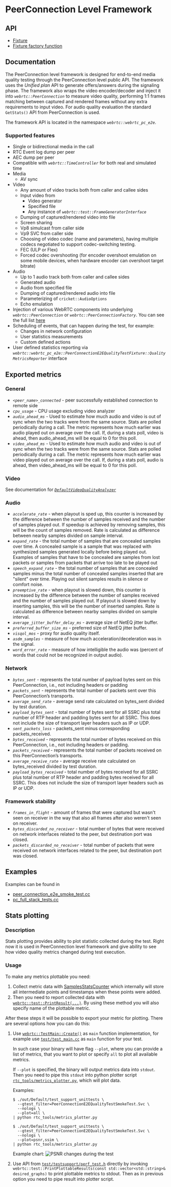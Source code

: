 <!-- go/cmark -->
<!--* freshness: {owner: 'titovartem' reviewed: '2021-04-12'} *-->

# PeerConnection Level Framework

## API

*   [Fixture][1]
*   [Fixture factory function][2]

## Documentation

The PeerConnection level framework is designed for end-to-end media quality
testing through the PeerConnection level public API. The framework uses the
*Unified plan* API to generate offers/answers during the signaling phase. The
framework also wraps the video encoder/decoder and inject it into
*`webrtc::PeerConnection`* to measure video quality, performing 1:1 frames
matching between captured and rendered frames without any extra requirements to
input video. For audio quality evaluation the standard `GetStats()` API from
PeerConnection is used.

The framework API is located in the namespace *`webrtc::webrtc_pc_e2e`*.

### Supported features

*   Single or bidirectional media in the call
*   RTC Event log dump per peer
*   AEC dump per peer
*   Compatible with *`webrtc::TimeController`* for both real and simulated time
*   Media
    *   AV sync
*   Video
    *   Any amount of video tracks both from caller and callee sides
    *   Input video from
        *   Video generator
        *   Specified file
        *   Any instance of *`webrtc::test::FrameGeneratorInterface`*
    *   Dumping of captured/rendered video into file
    *   Screen sharing
    *   Vp8 simulcast from caller side
    *   Vp9 SVC from caller side
    *   Choosing of video codec (name and parameters), having multiple codecs
        negotiated to support codec-switching testing.
    *   FEC (ULP or Flex)
    *   Forced codec overshooting (for encoder overshoot emulation on some
        mobile devices, when hardware encoder can overshoot target bitrate)
*   Audio
    *   Up to 1 audio track both from caller and callee sides
    *   Generated audio
    *   Audio from specified file
    *   Dumping of captured/rendered audio into file
    *   Parameterizing of `cricket::AudioOptions`
    *   Echo emulation
*   Injection of various WebRTC components into underlying
    *`webrtc::PeerConnection`* or *`webrtc::PeerConnectionFactory`*. You can see
    the full list [here][11]
*   Scheduling of events, that can happen during the test, for example:
    *   Changes in network configuration
    *   User statistics measurements
    *   Custom defined actions
*   User defined statistics reporting via
    *`webrtc::webrtc_pc_e2e::PeerConnectionE2EQualityTestFixture::QualityMetricsReporter`*
    interface

## Exported metrics

### General

*   *`<peer_name>_connected`* - peer successfully established connection to
    remote side
*   *`cpu_usage`* - CPU usage excluding video analyzer
*   *`audio_ahead_ms`* - Used to estimate how much audio and video is out of
    sync when the two tracks were from the same source. Stats are polled
    periodically during a call. The metric represents how much earlier was audio
    played out on average over the call. If, during a stats poll, video is
    ahead, then audio_ahead_ms will be equal to 0 for this poll.
*   *`video_ahead_ms`* - Used to estimate how much audio and video is out of
    sync when the two tracks were from the same source. Stats are polled
    periodically during a call. The metric represents how much earlier was video
    played out on average over the call. If, during a stats poll, audio is
    ahead, then video_ahead_ms will be equal to 0 for this poll.

### Video

See documentation for
[*`DefaultVideoQualityAnalyzer`*](default_video_quality_analyzer.md#exported-metrics)

### Audio

*   *`accelerate_rate`* - when playout is sped up, this counter is increased by
    the difference between the number of samples received and the number of
    samples played out. If speedup is achieved by removing samples, this will be
    the count of samples removed. Rate is calculated as difference between
    nearby samples divided on sample interval.
*   *`expand_rate`* - the total number of samples that are concealed samples
    over time. A concealed sample is a sample that was replaced with synthesized
    samples generated locally before being played out. Examples of samples that
    have to be concealed are samples from lost packets or samples from packets
    that arrive too late to be played out
*   *`speech_expand_rate`* - the total number of samples that are concealed
    samples minus the total number of concealed samples inserted that are
    "silent" over time. Playing out silent samples results in silence or comfort
    noise.
*   *`preemptive_rate`* - when playout is slowed down, this counter is increased
    by the difference between the number of samples received and the number of
    samples played out. If playout is slowed down by inserting samples, this
    will be the number of inserted samples. Rate is calculated as difference
    between nearby samples divided on sample interval.
*   *`average_jitter_buffer_delay_ms`* - average size of NetEQ jitter buffer.
*   *`preferred_buffer_size_ms`* - preferred size of NetEQ jitter buffer.
*   *`visqol_mos`* - proxy for audio quality itself.
*   *`asdm_samples`* - measure of how much acceleration/deceleration was in the
    signal.
*   *`word_error_rate`* - measure of how intelligible the audio was (percent of
    words that could not be recognized in output audio).

### Network

*   *`bytes_sent`* - represents the total number of payload bytes sent on this
    PeerConnection, i.e., not including headers or padding
*   *`packets_sent`* - represents the total number of packets sent over this
    PeerConnection’s transports.
*   *`average_send_rate`* - average send rate calculated on bytes_sent divided
    by test duration.
*   *`payload_bytes_sent`* - total number of bytes sent for all SSRC plus total
    number of RTP header and padding bytes sent for all SSRC. This does not
    include the size of transport layer headers such as IP or UDP.
*   *`sent_packets_loss`* - packets_sent minus corresponding packets_received.
*   *`bytes_received`* - represents the total number of bytes received on this
    PeerConnection, i.e., not including headers or padding.
*   *`packets_received`* - represents the total number of packets received on
    this PeerConnection’s transports.
*   *`average_receive_rate`* - average receive rate calculated on bytes_received
    divided by test duration.
*   *`payload_bytes_received`* - total number of bytes received for all SSRC
    plus total number of RTP header and padding bytes received for all SSRC.
    This does not include the size of transport layer headers such as IP or UDP.

### Framework stability

*   *`frames_in_flight`* - amount of frames that were captured but wasn't seen
    on receiver in the way that also all frames after also weren't seen on
    receiver.
*   *`bytes_discarded_no_receiver`* - total number of bytes that were received
    on network interfaces related to the peer, but destination port was closed.
*   *`packets_discarded_no_receiver`* - total number of packets that were
    received on network interfaces related to the peer, but destination port was
    closed.

## Examples

Examples can be found in

*   [peer_connection_e2e_smoke_test.cc][3]
*   [pc_full_stack_tests.cc][4]

## Stats plotting

### Description

Stats plotting provides ability to plot statistic collected during the test.
Right now it is used in PeerConnection level framework and give ability to see
how video quality metrics changed during test execution.

### Usage

To make any metrics plottable you need:

1.  Collect metric data with [SamplesStatsCounter][5] which internally will
    store all intermediate points and timestamps when these points were added.
2.  Then you need to report collected data with
    [`webrtc::test::PrintResult(...)`][6]. By using these method you will also
    specify name of the plottable metric.

After these steps it will be possible to export your metric for plotting. There
are several options how you can do this:

1.  Use [`webrtc::TestMain::Create()`][7] as `main` function implementation, for
    example use [`test/test_main.cc`][8] as `main` function for your test.

    In such case your binary will have flag `--plot`, where you can provide a
    list of metrics, that you want to plot or specify `all` to plot all
    available metrics.

    If `--plot` is specified, the binary will output metrics data into `stdout`.
    Then you need to pipe this `stdout` into python plotter script
    [`rtc_tools/metrics_plotter.py`][9], which will plot data.

    Examples:

    ```shell
    $ ./out/Default/test_support_unittests \
      --gtest_filter=PeerConnectionE2EQualityTestSmokeTest.Svc \
      --nologs \
      --plot=all \
    | python rtc_tools/metrics_plotter.py
    ```

    ```shell
    $ ./out/Default/test_support_unittests \
      --gtest_filter=PeerConnectionE2EQualityTestSmokeTest.Svc \
      --nologs \
      --plot=psnr,ssim \
    | python rtc_tools/metrics_plotter.py
    ```

    Example chart: ![PSNR changes during the test](in_test_psnr_plot.png)

2.  Use API from [`test/testsupport/perf_test.h`][10] directly by invoking
    `webrtc::test::PrintPlottableResults(const std::vector<std::string>&
    desired_graphs)` to print plottable metrics to stdout. Then as in previous
    option you need to pipe result into plotter script.

[1]: https://source.chromium.org/chromium/chromium/src/+/main:third_party/webrtc/api/test/peerconnection_quality_test_fixture.h;drc=cbe6e8a2589a925d4c91a2ac2c69201f03de9c39
[2]: https://source.chromium.org/chromium/chromium/src/+/main:third_party/webrtc/api/test/create_peerconnection_quality_test_fixture.h;drc=cbe6e8a2589a925d4c91a2ac2c69201f03de9c39
[3]: https://source.chromium.org/chromium/chromium/src/+/main:third_party/webrtc/test/pc/e2e/peer_connection_e2e_smoke_test.cc;drc=cbe6e8a2589a925d4c91a2ac2c69201f03de9c39
[4]: https://source.chromium.org/chromium/chromium/src/+/main:third_party/webrtc/video/pc_full_stack_tests.cc;drc=cbe6e8a2589a925d4c91a2ac2c69201f03de9c39
[5]: https://source.chromium.org/chromium/chromium/src/+/main:third_party/webrtc/api/numerics/samples_stats_counter.h;drc=cbe6e8a2589a925d4c91a2ac2c69201f03de9c39
[6]: https://source.chromium.org/chromium/chromium/src/+/main:third_party/webrtc/test/testsupport/perf_test.h;l=86;drc=0710b401b1e5b500b8e84946fb657656ba1b58b7
[7]: https://source.chromium.org/chromium/chromium/src/+/main:third_party/webrtc/test/test_main_lib.h;l=23;drc=bcb42f1e4be136c390986a40d9d5cb3ad0de260b
[8]: https://source.chromium.org/chromium/chromium/src/+/main:third_party/webrtc/test/test_main.cc;drc=bcb42f1e4be136c390986a40d9d5cb3ad0de260b
[9]: https://source.chromium.org/chromium/chromium/src/+/main:third_party/webrtc/rtc_tools/metrics_plotter.py;drc=8cc6695652307929edfc877cd64b75cd9ec2d615
[10]: https://source.chromium.org/chromium/chromium/src/+/main:third_party/webrtc/test/testsupport/perf_test.h;l=105;drc=0710b401b1e5b500b8e84946fb657656ba1b58b7
[11]: https://source.chromium.org/chromium/chromium/src/+/main:third_party/webrtc/api/test/peerconnection_quality_test_fixture.h;l=272;drc=484acf27231d931dbc99aedce85bc27e06486b96
